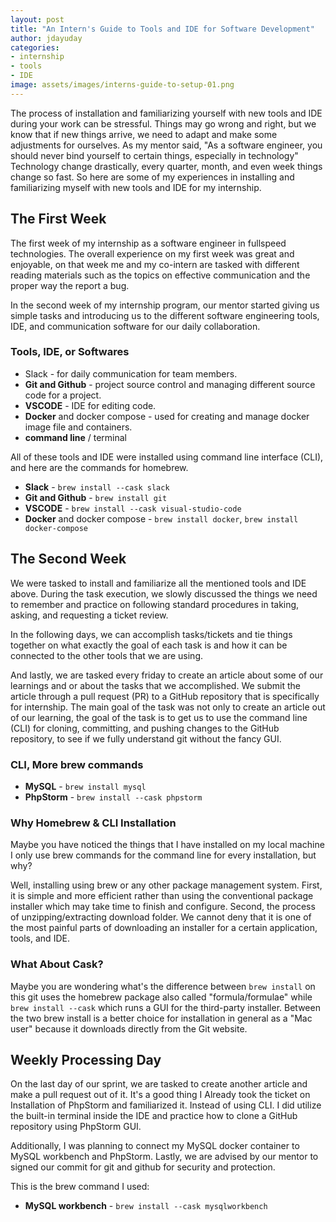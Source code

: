 ```yaml
---
layout: post
title: "An Intern's Guide to Tools and IDE for Software Development"
author: jdayuday
categories:
- internship
- tools
- IDE
image: assets/images/interns-guide-to-setup-01.png
---
```


The process of installation and familiarizing yourself with new tools and IDE during your work can be stressful.
Things may go wrong and right, but we know that if new things arrive, we need to adapt and make some adjustments for ourselves. As my mentor said, "As a software engineer, you should never bind yourself to certain things, especially in technology" Technology change drastically, every quarter, month, and even week things change so fast. So here are some of my experiences in installing and familiarizing myself with new tools and IDE for my internship.


## The First Week

The first week of my internship as a software engineer in fullspeed technologies. The overall experience on my first week was great and enjoyable, on that week me and my co-intern are tasked with different reading materials such as the topics on effective communication and the proper way the report a bug.

In the second week of my internship program, our mentor started giving us simple tasks and introducing us to the different software engineering tools, IDE, and communication software for our daily collaboration.

### Tools, IDE, or Softwares

* Slack - for daily communication for team members.
* **Git and Github** - project source control and managing different source code for a project.
* **VSCODE** - IDE for editing code.
* **Docker** and docker compose - used for creating and manage docker image file and containers.
* **command line** / terminal

All of these tools and IDE were installed using command line interface (CLI), and here are the commands for homebrew.

* **Slack** - `brew install --cask slack`
* **Git and Github** - `brew install git`
* **VSCODE** - `brew install --cask visual-studio-code`
* **Docker** and docker compose - `brew install docker`, `brew install docker-compose`


## The Second Week

We were tasked to install and familiarize all the mentioned tools and IDE above. During the task execution, we slowly discussed the things we need to remember and practice on following standard procedures in taking, asking, and requesting a ticket review.

In the following days, we can accomplish tasks/tickets and tie things together on what exactly the goal of each task is and how it can be connected to the other tools that we are using.

And lastly, we are tasked every friday to create an article about some of our learnings and or about the tasks that we accomplished. We submit the article through a pull request (PR) to a GitHub repository that is specifically for internship. The main goal of the task was not only to create an article out of our learning, the goal of the task is to get us to use the command line (CLI) for cloning, committing, and pushing changes to the GitHub repository, to see if we fully understand git without the fancy GUI.


### CLI, More brew commands

* **MySQL** - `brew install mysql`
* **PhpStorm** - `brew install --cask phpstorm`

### Why Homebrew & CLI Installation

Maybe you have noticed the things that I have installed on my local machine I only use brew commands for the command line for every installation, but why? 

Well, installing using brew or any other package management system. First, it is simple and more efficient rather than using the conventional package installer which may take time to finish and configure. Second, the process of unzipping/extracting download folder. We cannot deny that it is one of the most painful parts of downloading an installer for a certain application, tools, and IDE.

### What About Cask?

Maybe you are wondering what's the difference between `brew install` on this git uses the homebrew package also called "formula/formulae" while `brew install --cask` which runs a GUI for the third-party installer. Between the two brew install is a better choice for installation in general as a "Mac user" because it downloads directly from the Git website.


## Weekly Processing Day

On the last day of our sprint, we are tasked to create another article and make a pull request out of it. It's a good thing I Already took the ticket on Installation of PhpStorm and familiarized it. Instead of using CLI. I did utilize the built-in terminal inside the IDE and practice how to clone a GitHub repository using PhpStorm GUI.

Additionally, I was planning to connect my MySQL docker container to MySQL workbench and PhpStorm. Lastly, we are advised by our mentor to signed our commit for git and github for security and protection.

This is the brew command I used:

* **MySQL workbench** - `brew install --cask mysqlworkbench`
